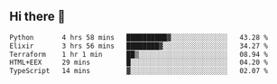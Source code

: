 ## Hi there 👋

<!--
**whirlun/whirlun** is a ✨ _special_ ✨ repository because its `README.md` (this file) appears on your GitHub profile.

Here are some ideas to get you started:

- 🔭 I’m currently working on ...
- 🌱 I’m currently learning ...
- 👯 I’m looking to collaborate on ...
- 🤔 I’m looking for help with ...
- 💬 Ask me about ...
- 📫 How to reach me: ...
- 😄 Pronouns: ...
- ⚡ Fun fact: ...
-->
<!--START_SECTION:waka-->

```txt
Python       4 hrs 58 mins   ██████████▓░░░░░░░░░░░░░░   43.28 %
Elixir       3 hrs 56 mins   ████████▓░░░░░░░░░░░░░░░░   34.27 %
Terraform    1 hr 1 min      ██▒░░░░░░░░░░░░░░░░░░░░░░   08.94 %
HTML+EEX     29 mins         █░░░░░░░░░░░░░░░░░░░░░░░░   04.20 %
TypeScript   14 mins         ▓░░░░░░░░░░░░░░░░░░░░░░░░   02.07 %
```

<!--END_SECTION:waka-->
